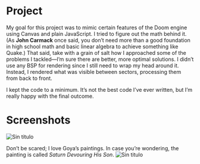 # Project
My goal for this project was to mimic certain features of the Doom engine using Canvas and plain JavaScript. I tried to figure out the math behind it. (As **John Carmack** once said, you don’t need more than a good foundation in high school math and basic linear algebra to achieve something like Quake.) That said, take with a grain of salt how I approached some of the problems I tackled—I’m sure there are better, more optimal solutions. I didn’t use any BSP for rendering since I still need to wrap my head around it. Instead, I rendered what was visible between sectors, processing them from back to front.

I kept the code to a minimum. It’s not the best code I’ve ever written, but I’m really happy with the final outcome.

# Screenshots

![Sin titulo](https://download.jahepi.net/images/f1.png)

Don’t be scared; I love Goya’s paintings. In case you’re wondering, the painting is called _Saturn Devouring His Son_.
![Sin titulo](https://download.jahepi.net/images/f2.png)
